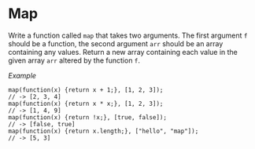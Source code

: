 # Map

Write a function called `map` that takes two arguments. The first argument `f` should be a function, the second argument `arr` should be an array containing any values. Return a new array containing each value in the given array `arr` altered by the function `f`.

*Example*
```
map(function(x) {return x + 1;}, [1, 2, 3]);
// -> [2, 3, 4]
map(function(x) {return x * x;}, [1, 2, 3]);
// -> [1, 4, 9]
map(function(x) {return !x;}, [true, false]);
// -> [false, true]
map(function(x) {return x.length;}, ["hello", "map"]);
// -> [5, 3]
```
